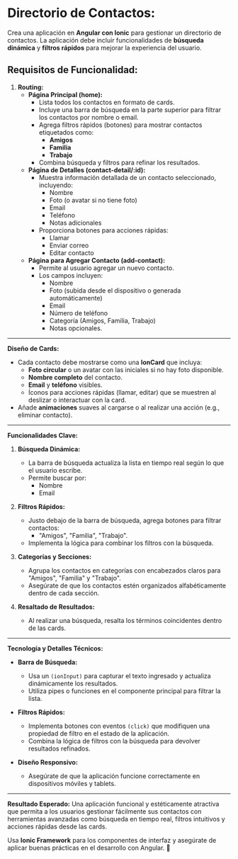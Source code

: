 # **Directorio de Contactos:**
Crea una aplicación en **Angular con Ionic** para gestionar un directorio de contactos. La aplicación debe incluir funcionalidades de **búsqueda dinámica** y **filtros rápidos** para mejorar la experiencia del usuario.


## **Requisitos de Funcionalidad:**

1. **Routing:**
   - **Página Principal (home):**
     - Lista todos los contactos en formato de cards.
     - Incluye una barra de búsqueda en la parte superior para filtrar los contactos por nombre o email.
     - Agrega filtros rápidos (botones) para mostrar contactos etiquetados como:
       - **Amigos**
       - **Familia**
       - **Trabajo**
     - Combina búsqueda y filtros para refinar los resultados.
   - **Página de Detalles (contact-detail/:id):**
     - Muestra información detallada de un contacto seleccionado, incluyendo:
       - Nombre
       - Foto (o avatar si no tiene foto)
       - Email
       - Teléfono
       - Notas adicionales
     - Proporciona botones para acciones rápidas:
       - Llamar
       - Enviar correo
       - Editar contacto
   - **Página para Agregar Contacto (add-contact):**
     - Permite al usuario agregar un nuevo contacto.
     - Los campos incluyen:
       - Nombre
       - Foto (subida desde el dispositivo o generada automáticamente)
       - Email
       - Número de teléfono
       - Categoría (Amigos, Familia, Trabajo)
       - Notas opcionales.

---

**Diseño de Cards:**
- Cada contacto debe mostrarse como una **IonCard** que incluya:
  - **Foto circular** o un avatar con las iniciales si no hay foto disponible.
  - **Nombre completo** del contacto.
  - **Email** y **teléfono** visibles.
  - Íconos para acciones rápidas (llamar, editar) que se muestren al deslizar o interactuar con la card.
- Añade **animaciones** suaves al cargarse o al realizar una acción (e.g., eliminar contacto).

---

**Funcionalidades Clave:**
1. **Búsqueda Dinámica:**
   - La barra de búsqueda actualiza la lista en tiempo real según lo que el usuario escribe.
   - Permite buscar por:
     - Nombre
     - Email

2. **Filtros Rápidos:**
   - Justo debajo de la barra de búsqueda, agrega botones para filtrar contactos:
     - "Amigos", "Familia", "Trabajo".
   - Implementa la lógica para combinar los filtros con la búsqueda.

3. **Categorías y Secciones:**
   - Agrupa los contactos en categorías con encabezados claros para "Amigos", "Familia" y "Trabajo".
   - Asegúrate de que los contactos estén organizados alfabéticamente dentro de cada sección.

4. **Resaltado de Resultados:**
   - Al realizar una búsqueda, resalta los términos coincidentes dentro de las cards.

---

**Tecnología y Detalles Técnicos:**
- **Barra de Búsqueda:**
  - Usa un `(ionInput)` para capturar el texto ingresado y actualiza dinámicamente los resultados.
  - Utiliza pipes o funciones en el componente principal para filtrar la lista.

- **Filtros Rápidos:**
  - Implementa botones con eventos `(click)` que modifiquen una propiedad de filtro en el estado de la aplicación.
  - Combina la lógica de filtros con la búsqueda para devolver resultados refinados.

- **Diseño Responsivo:**
  - Asegúrate de que la aplicación funcione correctamente en dispositivos móviles y tablets.

---

**Resultado Esperado:**
Una aplicación funcional y estéticamente atractiva que permita a los usuarios gestionar fácilmente sus contactos con herramientas avanzadas como búsqueda en tiempo real, filtros intuitivos y acciones rápidas desde las cards.

Usa **Ionic Framework** para los componentes de interfaz y asegúrate de aplicar buenas prácticas en el desarrollo con Angular. 🎯
